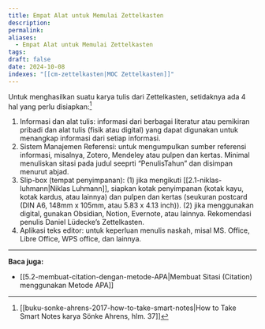 ```yaml
---
title: Empat Alat untuk Memulai Zettelkasten
description: 
permalink: 
aliases:
  - Empat Alat untuk Memulai Zettelkasten
tags: 
draft: false
date: 2024-10-08
indexes: "[[cm-zettelkasten|MOC Zettelkasten]]"
---
```

Untuk menghasilkan suatu karya tulis dari Zettelkasten, setidaknya ada 4 hal yang perlu disiapkan:[^1]
1. Informasi dan alat tulis: informasi dari berbagai literatur atau pemikiran pribadi dan alat tulis (fisik atau digital) yang dapat digunakan untuk menangkap informasi dari setiap informasi.
2. Sistem Manajemen Referensi: untuk mengumpulkan sumber referensi informasi, misalnya, Zotero, Mendeley atau pulpen dan kertas. Minimal menuliskan sitasi pada judul seeprti “PenulisTahun” dan disimpan menurut abjad. 
3. Slip-box (tempat penyimpanan): (1) jika mengikuti [[2.1-niklas-luhmann|Niklas Luhmann]], siapkan kotak penyimpanan (kotak kayu, kotak kardus, atau lainnya) dan pulpen dan kertas (seukuran postcard (DIN A6, 148mm x 105mm, atau 5.83 x 4.13 inch)). (2) jika menggunakan digital, gunakan Obsidian, Notion, Evernote, atau lainnya. Rekomendasi penulis Daniel Lüdecke’s Zettelkasten.
4. Aplikasi teks editor: untuk keperluan menulis naskah, misal MS. Office, Libre Office, WPS office, dan lainnya.
 
---
**Baca juga:**
- [[5.2-membuat-citation-dengan-metode-APA|Membuat Sitasi (Citation) menggunakan Metode APA]]

[^1]: [[buku-sonke-ahrens-2017-how-to-take-smart-notes|How to Take Smart Notes karya Sönke Ahrens, hlm. 37]]